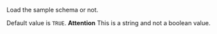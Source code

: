 Load the sample schema or not.

Default value is `TRUE`. **Attention** This is a string and not a boolean value.
